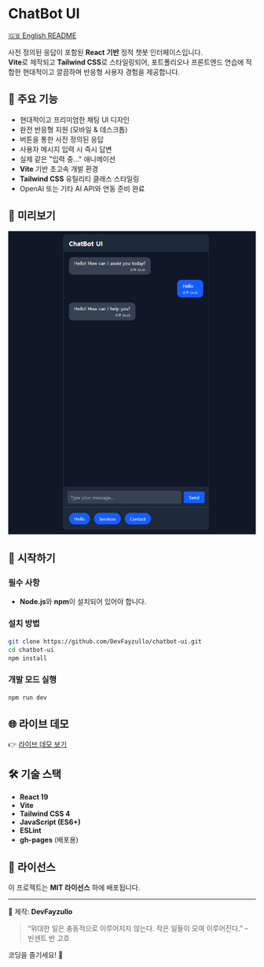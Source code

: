 # ChatBot UI

[🇬🇧 English README](./README.md)

사전 정의된 응답이 포함된 **React 기반** 정적 챗봇 인터페이스입니다.  
**Vite**로 제작되고 **Tailwind CSS**로 스타일링되어, 포트폴리오나 프론트엔드 연습에 적합한 현대적이고 깔끔하며 반응형 사용자 경험을 제공합니다.

## 🧠 주요 기능

- 현대적이고 프리미엄한 채팅 UI 디자인
- 완전 반응형 지원 (모바일 & 데스크톱)
- 버튼을 통한 사전 정의된 응답
- 사용자 메시지 입력 시 즉시 답변
- 실제 같은 "입력 중..." 애니메이션
- **Vite** 기반 초고속 개발 환경
- **Tailwind CSS** 유틸리티 클래스 스타일링
- OpenAI 또는 기타 AI API와 연동 준비 완료

## 📸 미리보기

![screenshot](./public/screnshoot.png)

## 🚀 시작하기

### 필수 사항

- **Node.js**와 **npm**이 설치되어 있어야 합니다.

### 설치 방법

```bash
git clone https://github.com/DevFayzullo/chatbot-ui.git
cd chatbot-ui
npm install
```

### 개발 모드 실행

```bash
npm run dev
```

## 🌐 라이브 데모

👉 [라이브 데모 보기](https://DevFayzullo.github.io/chatbot-ui)

## 🛠️ 기술 스택

- **React 19**
- **Vite**
- **Tailwind CSS 4**
- **JavaScript (ES6+)**
- **ESLint**
- **gh-pages** (배포용)

## 📄 라이선스

이 프로젝트는 **MIT 라이선스** 하에 배포됩니다.

---

📌 제작: **DevFayzullo**

> “위대한 일은 충동적으로 이루어지지 않는다. 작은 일들이 모여 이루어진다.” – 빈센트 반 고흐

코딩을 즐기세요! 🚀
